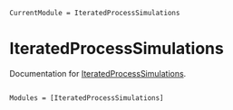 ```@meta
CurrentModule = IteratedProcessSimulations
```

# IteratedProcessSimulations

Documentation for [IteratedProcessSimulations](https://github.com/jeremiahpslewis/IteratedProcessSimulations.jl).

```@index
```

```@autodocs
Modules = [IteratedProcessSimulations]
```
